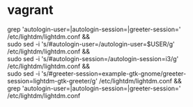 # vagrant
grep 'autologin-user=\|autologin-session=\|greeter-session=' /etc/lightdm/lightdm.conf && \
sudo sed -i 's/#autologin-user=/autologin-user=$USER/g' /etc/lightdm/lightdm.conf && \
sudo sed -i 's/#autologin-session=/autologin-session=i3/g' /etc/lightdm/lightdm.conf && \
sudo sed -i 's/#greeter-session=example-gtk-gnome/greeter-session=lightdm-gtk-greeter/g' /etc/lightdm/lightdm.conf && \
grep 'autologin-user=\|autologin-session=\|greeter-session=' /etc/lightdm/lightdm.conf
